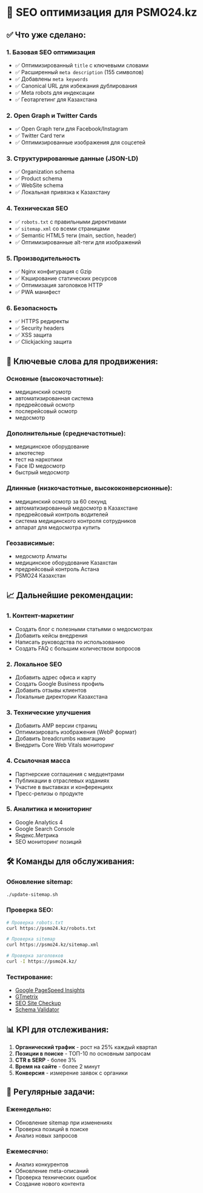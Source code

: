 # 🚀 SEO оптимизация для PSMO24.kz

## ✅ Что уже сделано:

### 1. Базовая SEO оптимизация
- ✅ Оптимизированный `title` с ключевыми словами
- ✅ Расширенный `meta description` (155 символов)
- ✅ Добавлены `meta keywords`
- ✅ Canonical URL для избежания дублирования
- ✅ Meta robots для индексации
- ✅ Геотаргетинг для Казахстана

### 2. Open Graph и Twitter Cards
- ✅ Open Graph теги для Facebook/Instagram
- ✅ Twitter Card теги
- ✅ Оптимизированные изображения для соцсетей

### 3. Структурированные данные (JSON-LD)
- ✅ Organization schema
- ✅ Product schema
- ✅ WebSite schema
- ✅ Локальная привязка к Казахстану

### 4. Техническая SEO
- ✅ `robots.txt` с правильными директивами
- ✅ `sitemap.xml` со всеми страницами
- ✅ Semantic HTML5 теги (main, section, header)
- ✅ Оптимизированные alt-теги для изображений

### 5. Производительность
- ✅ Nginx конфигурация с Gzip
- ✅ Кэширование статических ресурсов
- ✅ Оптимизация заголовков HTTP
- ✅ PWA манифест

### 6. Безопасность
- ✅ HTTPS редиректы
- ✅ Security headers
- ✅ XSS защита
- ✅ Clickjacking защита

## 🎯 Ключевые слова для продвижения:

### Основные (высокочастотные):
- медицинский осмотр
- автоматизированная система
- предрейсовый осмотр
- послерейсовый осмотр
- медосмотр

### Дополнительные (среднечастотные):
- медицинское оборудование
- алкотестер
- тест на наркотики
- Face ID медосмотр
- быстрый медосмотр

### Длинные (низкочастотные, высококонверсионные):
- медицинский осмотр за 60 секунд
- автоматизированный медосмотр в Казахстане
- предрейсовый контроль водителей
- система медицинского контроля сотрудников
- аппарат для медосмотра купить

### Геозависимые:
- медосмотр Алматы
- медицинское оборудование Казахстан
- предрейсовый контроль Астана
- PSMO24 Казахстан

## 📈 Дальнейшие рекомендации:

### 1. Контент-маркетинг
- Создать блог с полезными статьями о медосмотрах
- Добавить кейсы внедрения
- Написать руководства по использованию
- Создать FAQ с большим количеством вопросов

### 2. Локальное SEO
- Добавить адрес офиса и карту
- Создать Google Business профиль
- Добавить отзывы клиентов
- Локальные директории Казахстана

### 3. Технические улучшения
- Добавить AMP версии страниц
- Оптимизировать изображения (WebP формат)
- Добавить breadcrumbs навигацию
- Внедрить Core Web Vitals мониторинг

### 4. Ссылочная масса
- Партнерские соглашения с медцентрами
- Публикации в отраслевых изданиях
- Участие в выставках и конференциях
- Пресс-релизы о продукте

### 5. Аналитика и мониторинг
- Google Analytics 4
- Google Search Console
- Яндекс.Метрика
- SEO мониторинг позиций

## 🛠️ Команды для обслуживания:

### Обновление sitemap:
```bash
./update-sitemap.sh
```

### Проверка SEO:
```bash
# Проверка robots.txt
curl https://psmo24.kz/robots.txt

# Проверка sitemap
curl https://psmo24.kz/sitemap.xml

# Проверка заголовков
curl -I https://psmo24.kz/
```

### Тестирование:
- [Google PageSpeed Insights](https://pagespeed.web.dev/)
- [GTmetrix](https://gtmetrix.com/)
- [SEO Site Checkup](https://seositecheckup.com/)
- [Schema Validator](https://validator.schema.org/)

## 📊 KPI для отслеживания:

1. **Органический трафик** - рост на 25% каждый квартал
2. **Позиции в поиске** - ТОП-10 по основным запросам
3. **CTR в SERP** - более 3%
4. **Время на сайте** - более 2 минут
5. **Конверсия** - измерение заявок с органики

## 🔄 Регулярные задачи:

### Еженедельно:
- Обновление sitemap при изменениях
- Проверка позиций в поиске
- Анализ новых запросов

### Ежемесячно:
- Анализ конкурентов
- Обновление meta-описаний
- Проверка технических ошибок
- Создание нового контента 